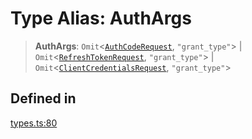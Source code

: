 # Type Alias: AuthArgs

> **AuthArgs**: `Omit`\<[`AuthCodeRequest`](/docs/tools/SDK/interfaces/AuthCodeRequest.md), `"grant_type"`\> \| `Omit`\<[`RefreshTokenRequest`](/docs/tools/SDK/interfaces/RefreshTokenRequest.md), `"grant_type"`\> \| `Omit`\<[`ClientCredentialsRequest`](/docs/tools/SDK/interfaces/ClientCredentialsRequest.md), `"grant_type"`\>

## Defined in

[types.ts:80](https://github.com/monerium/js-monorepo/blob/main/packages/sdk/src/types.ts#L80)
